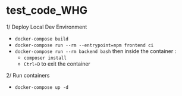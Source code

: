 # test_code_WHG

1/ Deploy Local Dev Environment
- `docker-compose build`
- `docker-compose run --rm --entrypoint=npm frontend ci`
- `docker-compose run --rm backend bash` then inside the container :
    - `composer install`
    - `Ctrl+D` to exit the container

2/ Run containers
- `docker-compose up -d` 

